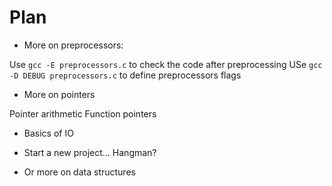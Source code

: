 # Plan

- More on preprocessors:

Use `gcc -E preprocessors.c` to check the code after preprocessing
USe `gcc -D DEBUG preprocessors.c` to define preprocessors flags

- More on pointers

Pointer arithmetic
Function pointers

- Basics of IO

- Start a new project... Hangman?
- Or more on data structures
